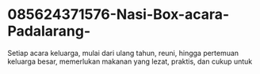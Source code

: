 # 085624371576-Nasi-Box-acara-Padalarang-
Setiap acara keluarga, mulai dari ulang tahun, reuni, hingga pertemuan keluarga besar, memerlukan makanan yang lezat, praktis, dan cukup untuk 
